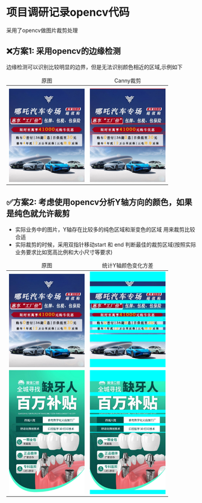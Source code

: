 # 项目调研记录opencv代码
采用了opencv做图片裁剪处理

## ❌方案1: 采用opencv的边缘检测
边缘检测可以识别比较明显的边界，但是无法识别颜色相近的区域,示例如下
<table style="text-align:center">
    <thead>
        <tr>
        <td>原图</td><td>Canny裁剪</td>
        </tr>
    </thead>
    <tbody>
        <tr>
            <td>
                <img src="./preview/edge_detection_origin.jpeg" width="200" />
            </td>
            <td>
                <img src="./preview/edge_detection_0.3.jpeg" width="200" />
            </td>
        </tr>
    </tbody>
</table>

## ✅方案2: 考虑使用opencv分析Y轴方向的颜色，如果是纯色就允许裁剪
- 实际业务中的图片，Y轴存在比较多的纯色区域和渐变色的区域 用来裁剪比较合适
- 实际裁剪的时候，采用双指针移动start 和 end 判断最佳的裁剪区域(按照实际业务要求比如宽高比例和大小尺寸等要求)
<table style="text-align:center">
    <thead>
        <tr>
        <td>原图</td><td>统计Y轴颜色变化方差</td>
        </tr>
    </thead>
    <tbody>
        <tr>
            <td>
                <img src="./preview/car-origin.jpeg" width="200" />
            </td>
            <td>
                <img src="./preview/car-30.jpeg" width="200" />
            </td>
        </tr>
        <tr>
            <td>
                <img src="./preview/tooth-origin.jpeg" width="200" />
            </td>
            <td>
                <img src="./preview/tooth-color30.jpeg" width="200" />
            </td>
        </tr>
    </tbody>
</table>

